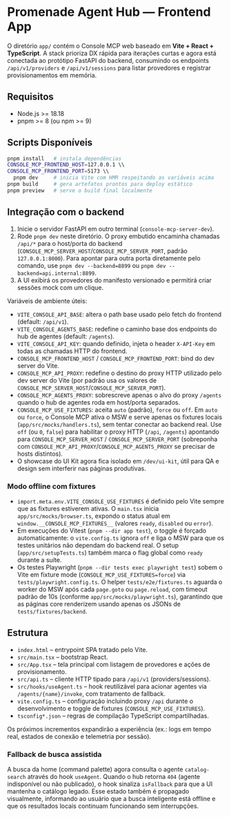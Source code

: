# Promenade Agent Hub — Frontend App

O diretório `app/` contém o Console MCP web baseado em **Vite + React + TypeScript**. A stack prioriza DX rápida para
iterações curtas e agora está conectada ao protótipo FastAPI do backend, consumindo os endpoints `/api/v1/providers` e
`/api/v1/sessions` para listar provedores e registrar provisionamentos em memória.

## Requisitos

- Node.js >= 18.18
- pnpm >= 8 (ou npm >= 9)

## Scripts Disponíveis

```bash
pnpm install   # instala dependências
CONSOLE_MCP_FRONTEND_HOST=127.0.0.1 \\
CONSOLE_MCP_FRONTEND_PORT=5173 \\
  pnpm dev     # inicia Vite com HMR respeitando as variáveis acima
pnpm build     # gera artefatos prontos para deploy estático
pnpm preview   # serve o build final localmente
```

## Integração com o backend

1. Inicie o servidor FastAPI em outro terminal (`console-mcp-server-dev`).
2. Rode `pnpm dev` neste diretório. O proxy embutido encaminha chamadas `/api/*` para o host/porta do backend
   (`CONSOLE_MCP_SERVER_HOST`/`CONSOLE_MCP_SERVER_PORT`, padrão `127.0.0.1:8000`). Para apontar para outra porta diretamente pelo comando, use
   `pnpm dev --backend=8899` ou `pnpm dev --backend=api.internal:8899`.
3. A UI exibirá os provedores do manifesto versionado e permitirá criar sessões mock com um clique.

Variáveis de ambiente úteis:
- `VITE_CONSOLE_API_BASE`: altera o path base usado pelo fetch do frontend (default: `/api/v1`).
- `VITE_CONSOLE_AGENTS_BASE`: redefine o caminho base dos endpoints do hub de agentes (default: `/agents`).
- `VITE_CONSOLE_API_KEY`: quando definido, injeta o header `X-API-Key` em todas as chamadas HTTP do frontend.
- `CONSOLE_MCP_FRONTEND_HOST` / `CONSOLE_MCP_FRONTEND_PORT`: bind do dev server do Vite.
- `CONSOLE_MCP_API_PROXY`: redefine o destino do proxy HTTP utilizado pelo dev server do Vite (por padrão usa os valores
  de `CONSOLE_MCP_SERVER_HOST`/`CONSOLE_MCP_SERVER_PORT`).
- `CONSOLE_MCP_AGENTS_PROXY`: sobrescreve apenas o alvo do proxy `/agents` quando o hub de agentes roda em host/porta separados.
- `CONSOLE_MCP_USE_FIXTURES`: aceita `auto` (padrão), `force` ou `off`. Em `auto` ou `force`, o Console MCP ativa o MSW e serve
    apenas os fixtures locais (`app/src/mocks/handlers.ts`), sem tentar conectar ao backend real. Use `off` (ou `0`, `false`) para
    habilitar o proxy HTTP (`/api`, `/agents`) apontando para `CONSOLE_MCP_SERVER_HOST` / `CONSOLE_MCP_SERVER_PORT`
    (sobreponha com `CONSOLE_MCP_API_PROXY`/`CONSOLE_MCP_AGENTS_PROXY` se precisar de hosts distintos).
- O showcase do UI Kit agora fica isolado em `/dev/ui-kit`, útil para QA e design sem interferir nas páginas produtivas.

### Modo offline com fixtures

- `import.meta.env.VITE_CONSOLE_USE_FIXTURES` é definido pelo Vite sempre que as fixtures estiverem ativas. O `main.tsx` inicia
  `app/src/mocks/browser.ts`, expondo o status atual em `window.__CONSOLE_MCP_FIXTURES__` (valores `ready`, `disabled` ou `error`).
- Em execuções do Vitest (`pnpm --dir app test`), o toggle é forçado automaticamente: o `vite.config.ts` ignora `off` e liga o
  MSW para que os testes unitários não dependam do backend real. O setup (`app/src/setupTests.ts`) também marca o flag global
  como `ready` durante a suíte.
- Os testes Playwright (`pnpm --dir tests exec playwright test`) sobem o Vite em fixture mode (`CONSOLE_MCP_USE_FIXTURES=force`)
  via `tests/playwright.config.ts`. O helper `tests/e2e/fixtures.ts` aguarda o worker do MSW após cada `page.goto` ou
  `page.reload`, com timeout padrão de 10s (conforme `app/src/mocks/playwright.ts`), garantindo que as páginas core renderizem
  usando apenas os JSONs de `tests/fixtures/backend`.

## Estrutura

- `index.html` – entrypoint SPA tratado pelo Vite.
- `src/main.tsx` – bootstrap React.
- `src/App.tsx` – tela principal com listagem de provedores e ações de provisionamento.
- `src/api.ts` – cliente HTTP tipado para `/api/v1` (providers/sessions).
- `src/hooks/useAgent.ts` – hook reutilizável para acionar agentes via `/agents/{name}/invoke`, com tratamento de fallback.
- `vite.config.ts` – configuração incluindo proxy `/api` durante o desenvolvimento e toggle de fixtures (`CONSOLE_MCP_USE_FIXTURES`).
- `tsconfig*.json` – regras de compilação TypeScript compartilhadas.

Os próximos incrementos expandirão a experiência (ex.: logs em tempo real, estados de conexão e telemetria por sessão).

### Fallback de busca assistida

A busca da home (command palette) agora consulta o agente `catalog-search` através do hook `useAgent`. Quando o hub
retorna `404` (agente indisponível ou não publicado), o hook sinaliza `isFallback` para que a UI mantenha o catálogo
legado. Esse estado também é propagado visualmente, informando ao usuário que a busca inteligente está offline e que os
resultados locais continuam funcionando sem interrupções.

